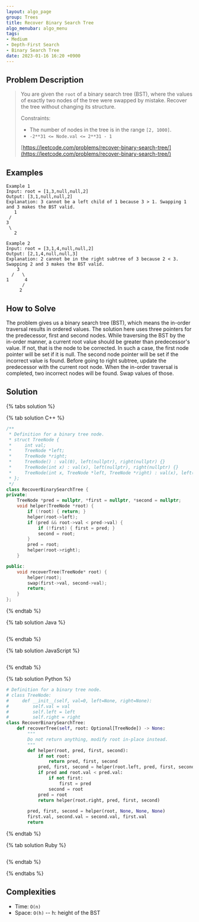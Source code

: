 ```yaml
---
layout: algo_page
group: Trees
title: Recover Binary Search Tree
algo_menubar: algo_menu
tags:
- Medium
- Depth-First Search
- Binary Search Tree
date: 2023-01-16 16:20 +0900
---
```


## Problem Description
> You are given the `root` of a binary search tree (BST), where the values of exactly two nodes of the tree were
> swapped by mistake. Recover the tree without changing its structure.
>
> Constraints:
> - The number of nodes in the tree is in the range `[2, 1000]`.
> - `-2**31 <= Node.val <= 2**31 - 1`
>
> [https://leetcode.com/problems/recover-binary-search-tree/](https://leetcode.com/problems/recover-binary-search-tree/)

## Examples
```
Example 1
Input: root = [1,3,null,null,2]
Output: [3,1,null,null,2]
Explanation: 3 cannot be a left child of 1 because 3 > 1. Swapping 1 and 3 makes the BST valid.
   1
 /
3
 \
   2
```

```
Example 2
Input: root = [3,1,4,null,null,2]
Output: [2,1,4,null,null,3]
Explanation: 2 cannot be in the right subtree of 3 because 2 < 3. Swapping 2 and 3 makes the BST valid.
    3
  /   \
1      4
      /
     2
```

## How to Solve
The problem gives us a binary search tree (BST), which means the in-order traversal results in ordered values.
The solution here uses three pointers for the predecessor, first and second nodes.
While traversing the BST by the in-order manner, a current root value should be greater than predecessor's value.
If not, that is the node to be corrected.
In such a case, the first node pointer will be set if it is null.
The second node pointer will be set if the incorrect value is found.
Before going to right subtree, update the predecessor with the current root node.
When the in-order traversal is completed, two incorrect nodes will be found.
Swap values of those.

## Solution

{% tabs solution %}

{% tab solution C++ %}
```cpp
/**
 * Definition for a binary tree node.
 * struct TreeNode {
 *     int val;
 *     TreeNode *left;
 *     TreeNode *right;
 *     TreeNode() : val(0), left(nullptr), right(nullptr) {}
 *     TreeNode(int x) : val(x), left(nullptr), right(nullptr) {}
 *     TreeNode(int x, TreeNode *left, TreeNode *right) : val(x), left(left), right(right) {}
 * };
 */
class RecoverBinarySearchTree {
private:
    TreeNode *pred = nullptr, *first = nullptr, *second = nullptr;
    void helper(TreeNode *root) {
        if (!root) { return; }
        helper(root->left);
        if (pred && root->val < pred->val) {
            if (!first) { first = pred; }
            second = root;
        }
        pred = root;
        helper(root->right);
    }

public:
    void recoverTree(TreeNode* root) {
        helper(root);
        swap(first->val, second->val);
        return;
    }
};
```
{% endtab %}

{% tab solution Java %}
```java

```
{% endtab %}

{% tab solution JavaScript %}
```js

```
{% endtab %}

{% tab solution Python %}
```python
# Definition for a binary tree node.
# class TreeNode:
#     def __init__(self, val=0, left=None, right=None):
#         self.val = val
#         self.left = left
#         self.right = right
class RecoverBinarySearchTree:
    def recoverTree(self, root: Optional[TreeNode]) -> None:
        """
        Do not return anything, modify root in-place instead.
        """
        def helper(root, pred, first, second):
            if not root:
                return pred, first, second
            pred, first, second = helper(root.left, pred, first, second)
            if pred and root.val < pred.val:
                if not first:
                    first = pred
                second = root
            pred = root
            return helper(root.right, pred, first, second)
        
        pred, first, second = helper(root, None, None, None)
        first.val, second.val = second.val, first.val
        return
```
{% endtab %}

{% tab solution Ruby %}
```ruby

```
{% endtab %}

{% endtabs %}



## Complexities
- Time: `O(n)`
- Space: `O(h)` -- h: height of the BST
